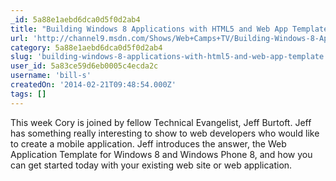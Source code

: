 ```yaml
---
_id: 5a88e1aebd6dca0d5f0d2ab4
title: "Building Windows 8 Applications with HTML5 and Web App Template"
url: 'http://channel9.msdn.com/Shows/Web+Camps+TV/Building-Windows-8-Applications-with-HTML5-and-Web-App-Template'
category: 5a88e1aebd6dca0d5f0d2ab4
slug: 'building-windows-8-applications-with-html5-and-web-app-template'
user_id: 5a83ce59d6eb0005c4ecda2c
username: 'bill-s'
createdOn: '2014-02-21T09:48:54.000Z'
tags: []
---
```


This week Cory is joined by fellow Technical Evangelist, Jeff Burtoft. Jeff has something really interesting to show to web developers who would like to create a mobile application. Jeff introduces the answer, the Web Application Template for Windows 8 and Windows Phone 8, and how you can get started today with your existing web site or web application.
